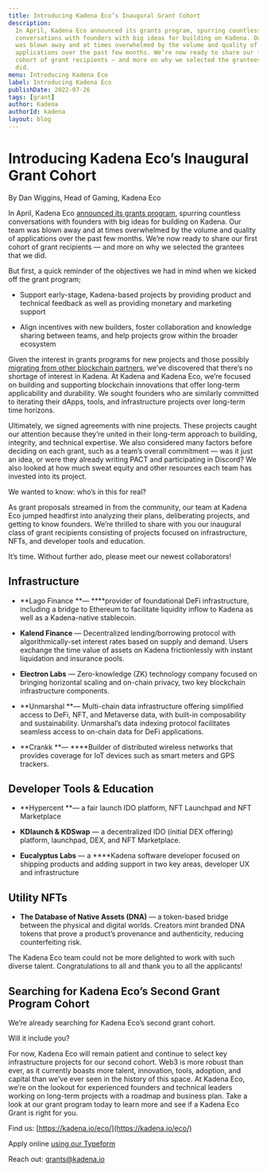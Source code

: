 ```yaml
---
title: Introducing Kadena Eco’s Inaugural Grant Cohort
description:
  In April, Kadena Eco announced its grants program, spurring countless
  conversations with founders with big ideas for building on Kadena. Our team
  was blown away and at times overwhelmed by the volume and quality of
  applications over the past few months. We’re now ready to share our first
  cohort of grant recipients — and more on why we selected the grantees that we
  did.
menu: Introducing Kadena Eco
label: Introducing Kadena Eco
publishDate: 2022-07-26
tags: [grant]
author: Kadena
authorId: kadena
layout: blog
---
```


# Introducing Kadena Eco’s Inaugural Grant Cohort

By Dan Wiggins, Head of Gaming, Kadena Eco

In April, Kadena Eco
[announced its grants program](/blogchain/2022/kadena-eco-grants-2022-04-21),
spurring countless conversations with founders with big ideas for building on
Kadena. Our team was blown away and at times overwhelmed by the volume and
quality of applications over the past few months. We’re now ready to share our
first cohort of grant recipients — and more on why we selected the grantees that
we did.

But first, a quick reminder of the objectives we had in mind when we kicked off
the grant program;

- Support early-stage, Kadena-based projects by providing product and technical
  feedback as well as providing monetary and marketing support

- Align incentives with new builders, foster collaboration and knowledge sharing
  between teams, and help projects grow within the broader ecosystem

Given the interest in grants programs for new projects and those possibly
[migrating from other blockchain partners](./kadena-commitment-to-builders-2022-05-27),
we’ve discovered that there’s no shortage of interest in Kadena. At Kadena and
Kadena Eco, we’re focused on building and supporting blockchain innovations that
offer long-term applicability and durability. We sought founders who are
similarly committed to iterating their dApps, tools, and infrastructure projects
over long-term time horizons.

Ultimately, we signed agreements with nine projects. These projects caught our
attention because they’re united in their long-term approach to building,
integrity, and technical expertise. We also considered many factors before
deciding on each grant, such as a team’s overall commitment — was it just an
idea, or were they already writing PACT and participating in Discord? We also
looked at how much sweat equity and other resources each team has invested into
its project.

We wanted to know: who’s in this for real?

As grant proposals streamed in from the community, our team at Kadena Eco jumped
headfirst into analyzing their plans, deliberating projects, and getting to know
founders. We’re thrilled to share with you our inaugural class of grant
recipients consisting of projects focused on infrastructure, NFTs, and developer
tools and education.

It’s time. Without further ado, please meet our newest collaborators!

## Infrastructure

- **Lago Finance **— \*\*\*\*provider of foundational DeFi infrastructure,
  including a bridge to Ethereum to facilitate liquidity inflow to Kadena as
  well as a Kadena-native stablecoin.

- **Kalend Finance** — Decentralized lending/borrowing protocol with
  algorithmically-set interest rates based on supply and demand. Users exchange
  the time value of assets on Kadena frictionlessly with instant liquidation and
  insurance pools.

- **Electron Labs** — Zero-knowledge (ZK) technology company focused on bringing
  horizontal scaling and on-chain privacy, two key blockchain infrastructure
  components.

- **Unmarshal **— Multi-chain data infrastructure offering simplified access to
  DeFi, NFT, and Metaverse data, with built-in composability and sustainability.
  Unmarshal’s data indexing protocol facilitates seamless access to on-chain
  data for DeFi applications.

- **Crankk **— \*\*\*\*Builder of distributed wireless networks that provides
  coverage for IoT devices such as smart meters and GPS trackers.

## Developer Tools & Education

- **Hypercent **— a fair launch IDO platform, NFT Launchpad and NFT Marketplace

- **KDlaunch & KDSwap** — a decentralized IDO (initial DEX offering) platform,
  launchpad, DEX, and NFT Marketplace.

- **Eucalyptus Labs** — a \*\*\*\*Kadena software developer focused on shipping
  products and adding support in two key areas, developer UX and infrastructure

## Utility NFTs

- **The Database of Native Assets (DNA)** — a token-based bridge between the
  physical and digital worlds. Creators mint branded DNA tokens that prove a
  product’s provenance and authenticity, reducing counterfeiting risk.

The Kadena Eco team could not be more delighted to work with such diverse
talent. Congratulations to all and thank you to all the applicants!

## Searching for Kadena Eco’s Second Grant Program Cohort

We’re already searching for Kadena Eco’s second grant cohort.

Will it include you?

For now, Kadena Eco will remain patient and continue to select key
infrastructure projects for our second cohort. Web3 is more robust than ever, as
it currently boasts more talent, innovation, tools, adoption, and capital than
we’ve ever seen in the history of this space. At Kadena Eco, we’re on the
lookout for experienced founders and technical leaders working on long-term
projects with a roadmap and business plan. Take a look at our grant program
today to learn more and see if a Kadena Eco Grant is right for you.

Find us: [https://kadena.io/eco/](https://kadena.io/eco/)

Apply online
[using our Typeform](https://khnrs3ltkjv.typeform.com/grant-app?typeform-source=www.google.com)

Reach out: [grants@kadena.io](mailto:grants@kadena.io)
